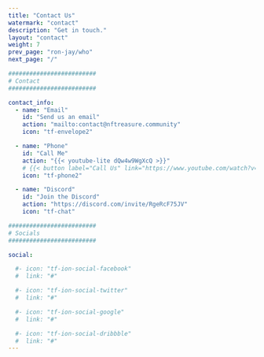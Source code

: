 ```yaml
---
title: "Contact Us"
watermark: "contact"
description: "Get in touch."
layout: "contact"
weight: 7
prev_page: "ron-jay/who"
next_page: "/"

#########################
# Contact
#########################

contact_info:
  - name: "Email"
    id: "Send us an email"
    action: "mailto:contact@nftreasure.community"
    icon: "tf-envelope2"

  - name: "Phone"
    id: "Call Me"
    action: "{{< youtube-lite dQw4w9WgXcQ >}}"
    # {{< button label="Call Us" link="https://www.youtube.com/watch?v=dQw4w9WgXcQ" rel="nofollow noreferrer" >}}
    icon: "tf-phone2"

  - name: "Discord"
    id: "Join the Discord"
    action: "https://discord.com/invite/RgeRcF75JV"
    icon: "tf-chat"

#########################
# Socials
#########################

social:

  #- icon: "tf-ion-social-facebook"
  #  link: "#"

  #- icon: "tf-ion-social-twitter"
  #  link: "#"

  #- icon: "tf-ion-social-google"
  #  link: "#"

  #- icon: "tf-ion-social-dribbble"
  #  link: "#"
---
```

